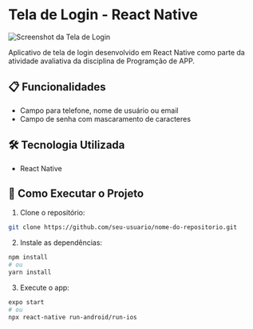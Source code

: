 # Tela de Login - React Native

![Screenshot da Tela de Login](../Tela/assets/Screenshot.png)

Aplicativo de tela de login desenvolvido em React Native como parte da atividade avaliativa da disciplina de Programção de APP.

## 📋 Funcionalidades

- Campo para telefone, nome de usuário ou email
- Campo de senha com mascaramento de caracteres

## 🛠 Tecnologia Utilizada

- React Native

## 🚀 Como Executar o Projeto

1. Clone o repositório:
```bash
git clone https://github.com/seu-usuario/nome-do-repositorio.git
```

2. Instale as dependências:
```bash
npm install
# ou
yarn install
```

3. Execute o app:
```bash
expo start
# ou
npx react-native run-android/run-ios
```
